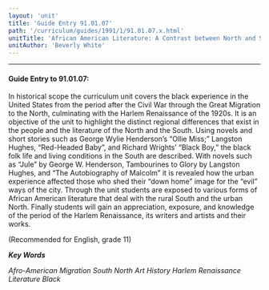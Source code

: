 ```yaml
---
layout: 'unit'
title: 'Guide Entry 91.01.07'
path: '/curriculum/guides/1991/1/91.01.07.x.html'
unitTitle: 'African American Literature: A Contrast between North and South'
unitAuthor: 'Beverly White'
---
```


<body>
<hr/>
 <h4>
  Guide Entry to 91.01.07:
 </h4>
 In historical scope the curriculum unit covers the black experience in the United States from the period after the Civil War through the Great Migration to the North, culminating with the Harlem Renaissance of the 1920s. It is an objective of the unit to highlight the distinct regional differences that exist in the people and the literature of the North and the South. Using novels and short stories such as George Wylie Henderson’s “Ollie Miss;” Langston Hughes, “Red-Headed Baby”, and Richard Wrights’ “Black Boy,” the black folk life and living conditions in the South are described. With novels such as “Jule” by George W. Henderson, Tambourines to Glory by Langston Hughes, and “The Autobiography of Malcolm” it is revealed how the urban experience affected those who shed their “down home” image for the “evil” ways of the city. Through the unit students are exposed to various forms of African American literature that deal with the rural South and the urban North. Finally students will gain an appreciation, exposure, and knowledge of the period of the Harlem Renaissance, its writers and artists and their works.
 <p>
  (Recommended for English, grade 11)
 </p>
<p>
  <b>
   <i>
    Key Words
   </i>
  </b>
  <br/>
 </p>
 <p>
  <i>
   Afro-American Migration South North Art History Harlem Renaissance Literature Black
  </i>
 </p>

</body>
